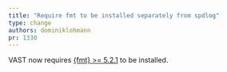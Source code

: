 ```yaml
---
title: "Require fmt to be installed separately from spdlog"
type: change
authors: dominiklohmann
pr: 1330
---
```


VAST now requires [{fmt} >= 5.2.1](https://fmt.dev) to be installed.
